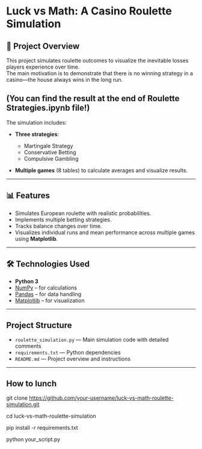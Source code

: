 # Luck vs Math: A Casino Roulette Simulation

## 🎯 Project Overview
This project simulates roulette outcomes to visualize the inevitable losses players experience over time.  
The main motivation is to demonstrate that there is no winning strategy in a casino—the house always wins in the long run.

## (You can find the result at the end of Roulette Strategies.ipynb file!)

The simulation includes:
- **Three strategies**:  

  - Martingale Strategy  
  - Conservative Betting  
  - Compulsive Gambling  
- **Multiple games** (8 tables) to calculate averages and visualize results.

---

## 📊 Features
- Simulates European roulette with realistic probabilities.
- Implements multiple betting strategies.
- Tracks balance changes over time.
- Visualizes individual runs and mean performance across multiple games using **Matplotlib**.

---

## 🛠️ Technologies Used
- **Python 3**
- [NumPy](https://numpy.org/) – for calculations  
- [Pandas](https://pandas.pydata.org/) – for data handling  
- [Matplotlib](https://matplotlib.org/) – for visualization 

---

## Project Structure
- `roulette_simulation.py` — Main simulation code with detailed comments
- `requirements.txt` — Python dependencies
- `README.md` — Project overview and instructions

---

## How to lunch
git clone https://github.com/your-username/luck-vs-math-roulette-simulation.git

cd luck-vs-math-roulette-simulation

pip install -r requirements.txt

python your_script.py
